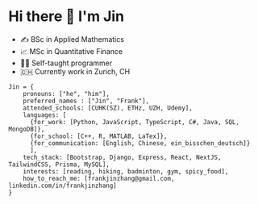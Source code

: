 # Hi there 👋 I'm Jin

- ✍️  BSc in Applied Mathematics
- 📈  MSc in Quantitative Finance
- 🧑‍💻 Self-taught programmer
- 🇨🇭 Currently work in Zurich, CH


```
Jin = {
    pronouns: ["he", "him"],
    preferred_names : ["Jin", "Frank"],
    attended_schools: [CUHK(SZ), ETHz, UZH, Udemy],
    languages: [
      {for_work: [Python, JavaScript, TypeScript, C#, Java, SQL, MongoDB]},
      {for_school: [C++, R, MATLAB, LaTex]},
      {for_communication: [English, Chinese, ein_bisschen_deutsch]}
      ],
    tech_stack: [Bootstrap, Django, Express, React, NextJS, TailwindCSS, Prisma, MySQL],
    interests: [reading, hiking, badminton, gym, spicy_food],
    how_to_reach_me: [frankjinzhang@gmail.com, linkedin.com/in/frankjinzhang]
}
```


<!--
**jzfrank/jzfrank** is a ✨ _special_ ✨ repository because its `README.md` (this file) appears on your GitHub profile.

Here are some ideas to get you started:

- 🔭 I’m currently working on ...
- 🌱 I’m currently learning ...
- 👯 I’m looking to collaborate on ...
- 🤔 I’m looking for help with ...
- 💬 Ask me about ...
- 📫 How to reach me: ...
- 😄 Pronouns: ...
- ⚡ Fun fact: ...
-->

